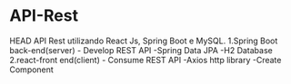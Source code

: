 # API-Rest
 HEAD
API Rest utilizando React Js, Spring Boot e MySQL.
1.Spring Boot back-end(server) - Develop REST API
-Spring Data JPA
-H2 Database
2.react-front end(client) - Consume REST API
-Axios http library
-Create Component
